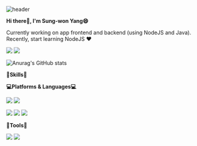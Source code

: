 ![header](https://capsule-render.vercel.app/api?type=egg&color=auto&height=300&section=header&text=(๑・‿・๑)%20&fontSize=90)



**Hi there👋, I'm Sung-won Yang😄**

Currently working on app frontend and backend (using NodeJS and Java). Recently, start learning NodeJS ❤️

<a href="https://mail.google.com/mail/u/0/#inbox" target="_blank"><img src="https://img.shields.io/badge/yangnony01@gmail.com-EA4335?style=flat-square&logo=Gmail&logoColor=white"/></a> <a href="https://blog.naver.com/yangnony01" target="_blank"><img src="https://img.shields.io/badge/NaverBlog-3DDC84?style=flat-square&logo=Naver&logoColor=white"/></a>


![Anurag's GitHub stats](https://github-readme-stats.vercel.app/api?username=Suanna01&show_icons=true&theme=buefy)


**💪Skills💪**

**💻Platforms & Languages💻**


<img src="https://img.shields.io/badge/Android-3DDC84?style=flat-square&logo=Android&logoColor=white"/> <img src="https://img.shields.io/badge/Node.js-339933?style=flat-square&logo=Node.js&logoColor=white"/> 

<img src="https://img.shields.io/badge/Java-007396?style=flat-square&logo=Java&logoColor=white"/> <img src="https://img.shields.io/badge/C-00599C?style=flat-square&logo=C&logoColor=white"/> <img src="https://img.shields.io/badge/Python-3776AB?style=flat-square&logo=Python&logoColor=white"/> 


**🧰Tools🧰**


<img src="https://img.shields.io/badge/Git-F05032?style=flat-square&logo=Git&logoColor=white"/> <img src="https://img.shields.io/badge/Firebase-FFCA28?style=flat-square&logo=Firebase&logoColor=white"/>
